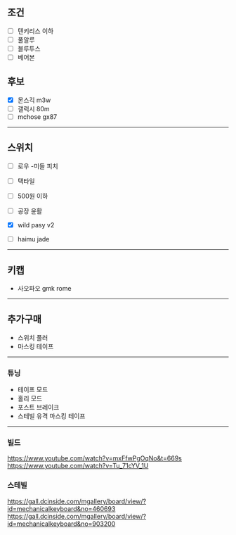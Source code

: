 ## 조건
- [ ] 텐키리스 이하
- [ ] 풀알루
- [ ] 블루투스
- [ ] 베어본
## 후보
- [x] 몬스긱 m3w
- [ ] 갤럭시 80m
- [ ] mchose gx87
---
## 스위치
- [ ] 로우 -미들 피치
- [ ] 택타일
- [ ] 500원 이하
- [ ] 공장 윤활

- [x] wild pasy v2
- [ ] haimu jade
---
## 키캡
- 사오파오 gmk rome
---
## 추가구매
- 스위치 풀러
- 마스킹 테이프
---
### 튜닝
- 테이프 모드
- 홀리 모드
- 포스트 브레이크
- 스테빌 유격 마스킹 테이프
---
### 빌드
https://www.youtube.com/watch?v=mxFfwPgOqNo&t=669s
https://www.youtube.com/watch?v=Tu_71cYV_1U
### 스테빌
https://gall.dcinside.com/mgallery/board/view/?id=mechanicalkeyboard&no=460693
https://gall.dcinside.com/mgallery/board/view/?id=mechanicalkeyboard&no=903200